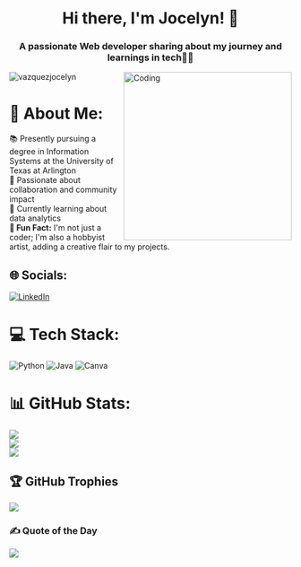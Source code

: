 <h1 align="center">Hi there, I'm Jocelyn! 👋</h1>
<h3 align="center">A passionate Web developer sharing about my journey and learnings in tech👩‍💻</h3>
<img align="right" alt="Coding" width="300" src="https://i.pinimg.com/originals/06/e0/90/06e090adf739019d15f65e0d7d6aa055.gif">


<p align="left"> <img src="https://komarev.com/ghpvc/?username=vazquezjocelyn&label=Profile%20views&color=0e75b6&style=flat" alt="vazquezjocelyn" /> </p>

# 💫 About Me:
📚 Presently pursuing a degree in Information Systems at the University of Texas at Arlington<br>🤝 Passionate about collaboration and community impact<br>💭 Currently learning about data analytics<br>**🎨 Fun Fact:** I'm not just a coder; I'm also a hobbyist artist, adding a creative flair to my projects.<br>


## 🌐 Socials:
[![LinkedIn](https://img.shields.io/badge/LinkedIn-%230077B5.svg?logo=linkedin&logoColor=white)](https://linkedin.com/in/jocelyn-vazquez/) 

# 💻 Tech Stack:
![Python](https://img.shields.io/badge/python-3670A0?style=flat&logo=python&logoColor=ffdd54) ![Java](https://img.shields.io/badge/java-%23ED8B00.svg?style=flat&logo=openjdk&logoColor=white) ![Canva](https://img.shields.io/badge/Canva-%2300C4CC.svg?style=flat&logo=Canva&logoColor=white)
# 📊 GitHub Stats:
![](https://github-readme-stats.vercel.app/api?username=VazquezJocelyn&theme=synthwave&hide_border=false&include_all_commits=true&count_private=false)<br/>
![](https://github-readme-streak-stats.herokuapp.com/?user=VazquezJocelyn&theme=synthwave&hide_border=false)<br/>
![](https://github-readme-stats.vercel.app/api/top-langs/?username=VazquezJocelyn&theme=synthwave&hide_border=false&include_all_commits=true&count_private=false&layout=compact)

## 🏆 GitHub Trophies
![](https://github-profile-trophy.vercel.app/?username=VazquezJocelyn&theme=dracula&no-frame=false&no-bg=true&margin-w=4)

### ✍️ Quote of the Day
![](https://quotes-github-readme.vercel.app/api?type=horizontal&theme=radical)
